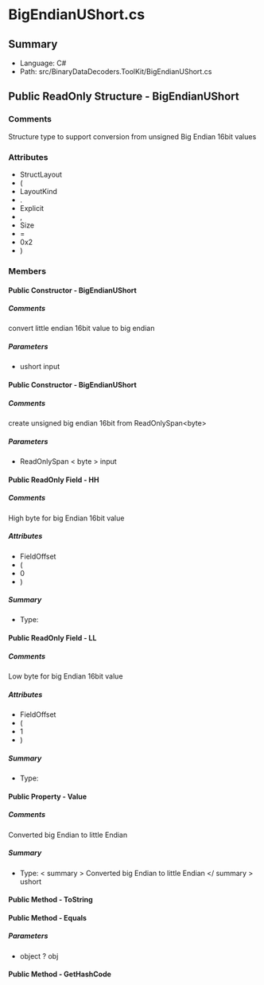 ﻿# BigEndianUShort.cs

## Summary

* Language: C#
* Path: src/BinaryDataDecoders.ToolKit/BigEndianUShort.cs

## Public ReadOnly Structure - BigEndianUShort

### Comments

 <summary>
 Structure type to support conversion from unsigned Big Endian 16bit values
 </summary>

### Attributes

 - StructLayout
 - (
 - LayoutKind
 - .
 - Explicit
 - ,
 - Size
 - =
 - 0x2
 - )

### Members

#### Public Constructor - BigEndianUShort

##### Comments

 <summary>
 convert little endian 16bit value to big endian
 </summary>
 <paramname="input"></param>

#####  Parameters

 - ushort input 

#### Public Constructor - BigEndianUShort

##### Comments

 <summary>
 create unsigned big endian 16bit from ReadOnlySpan&lt;byte&gt;
 </summary>
 <paramname="input"></param>

#####  Parameters

 - ReadOnlySpan < byte > input 

#### Public ReadOnly Field - HH

##### Comments

 <summary>
 High byte for big Endian 16bit value
 </summary>

##### Attributes

 - FieldOffset
 - (
 - 0
 - )

##### Summary

 * Type: 

#### Public ReadOnly Field - LL

##### Comments

 <summary>
 Low byte for big Endian 16bit value
 </summary>

##### Attributes

 - FieldOffset
 - (
 - 1
 - )

##### Summary

 * Type: 

#### Public Property - Value

##### Comments

 <summary>
 Converted big Endian to little Endian
 </summary>

##### Summary

 * Type:   < summary > 
  Converted big Endian to little Endian 
   </ summary > 
  ushort 

#### Public Method - ToString


#### Public Method - Equals

#####  Parameters

 - object ? obj 

#### Public Method - GetHashCode


